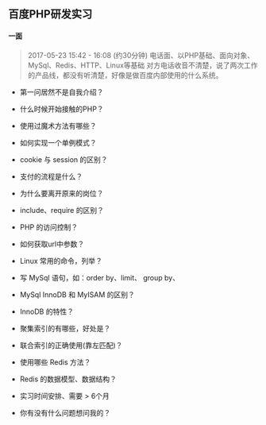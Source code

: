 ## 百度PHP研发实习


#### 一面

> 2017-05-23 15:42 - 16:08 (约30分钟) 电话面、以PHP基础、面向对象、MySql、Redis、HTTP、Linux等基础
对方电话收音不清楚，说了两次工作的产品线，都没有听清楚，好像是做百度内部使用的什么系统。


- 第一问居然不是自我介绍？

- 什么时候开始接触的PHP？

- 使用过魔术方法有哪些？

- 如何实现一个单例模式？

- cookie 与 session 的区别？

- 支付的流程是什么？

- 为什么要离开原来的岗位？

- include、require 的区别？

- PHP 的访问控制？

- 如何获取url中参数？

- Linux 常用的命令，列举？

- 写 MySql 语句，如：order by、limit、 group by、

- MySql InnoDB 和 MyISAM 的区别？

- InnoDB 的特性？

- 聚集索引的有哪些，好处是？

- 联合索引的正确使用(靠左匹配)？

- 使用哪些 Redis 方法？

- Redis 的数据模型、数据结构？

- 实习时间安排、需要 > 6个月

- 你有没有什么问题想问我的？